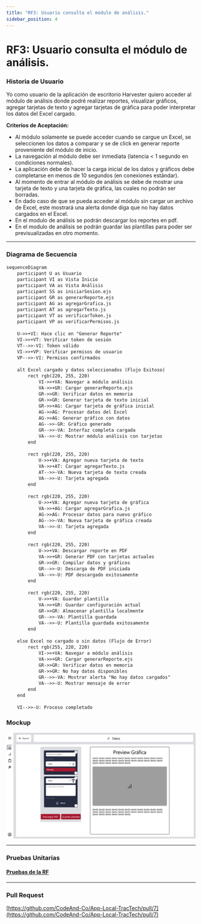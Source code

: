 ```yaml
---
title: "RF3: Usuario consulta el módulo de análisis."  
sidebar_position: 4
---
```


# RF3: Usuario consulta el módulo de análisis.

### Historia de Usuario

Yo como usuario de la aplicación de escritorio Harvester quiero acceder al módulo de análisis donde podré realizar reportes, visualizar gráficos, agregar tarjetas de texto y agregar tarjetas de gráfica para poder interpretar los datos del Excel cargado. 

  **Criterios de Aceptación:**
  - Al módulo solamente se puede acceder cuando se cargue un Excel, se seleccionen los datos a comparar y se de click en generar reporte proveniente del módulo de inicio.
  - La navegación al módulo debe ser inmediata (latencia < 1 segundo en condiciones normales).
  - La aplicación debe de hacer la carga inicial de los datos y gráficos debe completarse en menos de 10 segundos (en conexiones estándar).
  - Al momento de entrar al módulo de análisis se debe de mostrar una tarjeta de texto y una tarjeta de gráfica, las cuales no podrán ser borradas.
  - En dado caso de que se pueda acceder al módulo sin cargar un archivo de Excel, este mostrará una alerta donde diga que no hay datos cargados en el Excel. 
  - En el modulo de análisis se podrán descargar los reportes en pdf.
  - En el modulo de análisis se podrán guardar las plantillas para poder ser previsualizadas en otro momento. 
---

### Diagrama de Secuencia

```mermaid
sequenceDiagram
    participant U as Usuario  
    participant VI as Vista Inicio
    participant VA as Vista Análisis
    participant SS as iniciarSesion.ejs
    participant GR as generarReporte.ejs
    participant AG as agregarGrafica.js
    participant AT as agregarTexto.js
    participant VT as verificarToken.js
    participant VP as verificarPermisos.js

    U->>+VI: Hace clic en "Generar Reporte"
    VI->>+VT: Verificar token de sesión
    VT-->>-VI: Token válido
    VI->>+VP: Verificar permisos de usuario
    VP-->>-VI: Permisos confirmados
    
    alt Excel cargado y datos seleccionados (Flujo Exitoso)
        rect rgb(220, 255, 220)
            VI->>+VA: Navegar a módulo análisis
            VA->>+GR: Cargar generarReporte.ejs
            GR->>GR: Verificar datos en memoria
            GR->>GR: Generar tarjeta de texto inicial
            GR->>+AG: Cargar tarjeta de gráfica inicial
            AG->>AG: Procesar datos del Excel
            AG->>AG: Generar gráfico con datos
            AG-->>-GR: Gráfico generado
            GR-->>-VA: Interfaz completa cargada
            VA-->>-U: Mostrar módulo análisis con tarjetas
        end
            
        rect rgb(220, 255, 220)
            U->>+VA: Agregar nueva tarjeta de texto
            VA->>+AT: Cargar agregarTexto.js
            AT-->>-VA: Nueva tarjeta de texto creada
            VA-->>-U: Tarjeta agregada
        end
        
        rect rgb(220, 255, 220)
            U->>+VA: Agregar nueva tarjeta de gráfica
            VA->>+AG: Cargar agregarGrafica.js
            AG->>AG: Procesar datos para nuevo gráfico
            AG-->>-VA: Nueva tarjeta de gráfica creada
            VA-->>-U: Tarjeta agregada
        end
        
        rect rgb(220, 255, 220)
            U->>+VA: Descargar reporte en PDF
            VA->>+GR: Generar PDF con tarjetas actuales
            GR->>GR: Compilar datos y gráficos
            GR-->>-U: Descarga de PDF iniciada
            VA-->>-U: PDF descargado exitosamente
        end
        
        rect rgb(220, 255, 220)
            U->>+VA: Guardar plantilla
            VA->>+GR: Guardar configuración actual
            GR->>GR: Almacenar plantilla localmente
            GR-->>-VA: Plantilla guardada
            VA-->>-U: Plantilla guardada exitosamente
        end
        
    else Excel no cargado o sin datos (Flujo de Error)
        rect rgb(255, 220, 220)
            VI->>+VA: Navegar a módulo análisis
            VA->>+GR: Cargar generarReporte.ejs
            GR->>GR: Verificar datos en memoria
            GR->>GR: No hay datos disponibles
            GR-->>-VA: Mostrar alerta "No hay datos cargados"
            VA-->>-U: Mostrar mensaje de error
        end
    end
    
    VI-->>-U: Proceso completado
```

### Mockup

![Mockup](./mockups/RF3.png)

---

### Pruebas Unitarias 

#### [Pruebas de la RF](https://docs.google.com/spreadsheets/d/1W-JW32dTsfI22-Yl5LydMhiu-oXHH_xo3hWvK6FHeLw/edit?gid=111374045#gid=111374045)

---

### Pull Request
[https://github.com/CodeAnd-Co/App-Local-TracTech/pull/7](https://github.com/CodeAnd-Co/App-Local-TracTech/pull/7)
